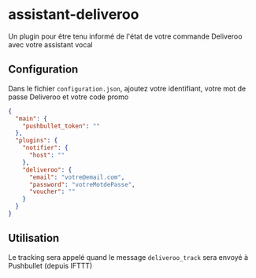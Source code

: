 # assistant-deliveroo

Un plugin pour être tenu informé de l'état de votre commande Deliveroo avec votre assistant vocal

## Configuration

Dans le fichier `configuration.json`, ajoutez votre identifiant, votre mot de passe Deliveroo et votre code promo

```json
{
  "main": {
    "pushbullet_token": ""
  },
  "plugins": {
    "notifier": {
      "host": ""
    },
    "deliveroo": {
      "email": "votre@email.com",
      "password": "votreMotdePasse",
      "voucher": ""
    }
  }
}
```

## Utilisation

Le tracking sera appelé quand le message `deliveroo_track` sera envoyé à Pushbullet (depuis IFTTT)
